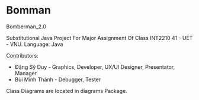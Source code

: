 # Bomman
Bomberman_2.0

Substitutional Java Project For Major Assignment Of Class INT2210 41 - UET - VNU.
Language: Java

Contributors:  
  * Đặng Sỹ Duy - Graphics, Developer, UX/UI Designer, Presentator, Manager.
  * Bùi Minh Thành - Debugger, Tester
  
Class Diagrams are located in diagrams Package.
  
